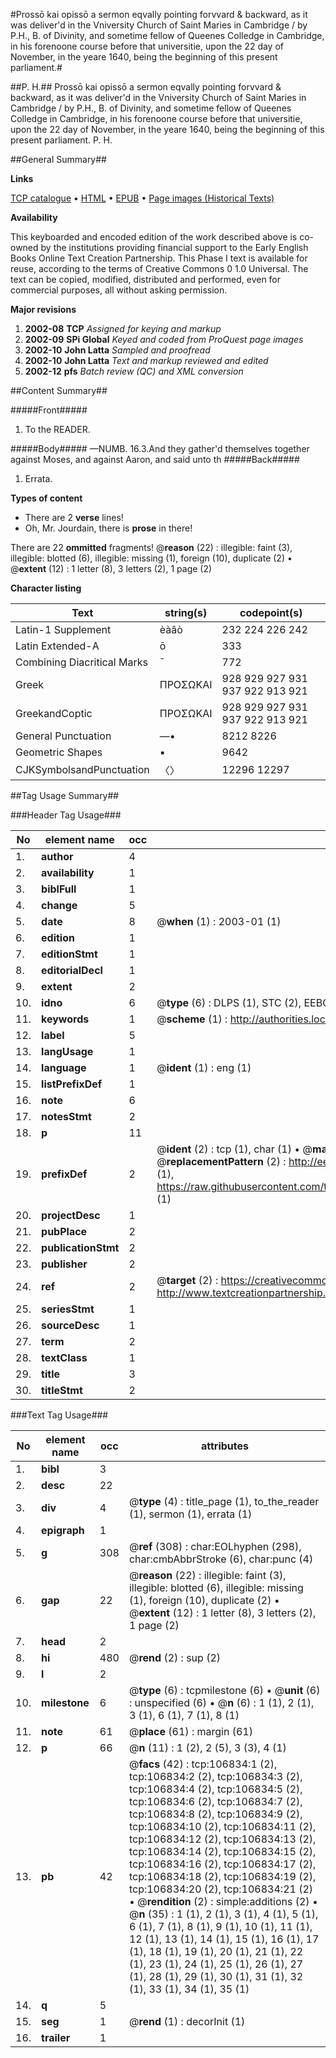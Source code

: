 #Prossō kai opissō a sermon eqvally pointing forvvard & backward, as it was deliver'd in the Vniversity Church of Saint Maries in Cambridge / by P.H., B. of Divinity, and sometime fellow of Queenes Colledge in Cambridge, in his forenoone course before that universitie, upon the 22 day of November, in the yeare 1640, being the beginning of this present parliament.#

##P. H.##
Prossō kai opissō a sermon eqvally pointing forvvard & backward, as it was deliver'd in the Vniversity Church of Saint Maries in Cambridge / by P.H., B. of Divinity, and sometime fellow of Queenes Colledge in Cambridge, in his forenoone course before that universitie, upon the 22 day of November, in the yeare 1640, being the beginning of this present parliament.
P. H.

##General Summary##

**Links**

[TCP catalogue](http://www.ota.ox.ac.uk/tcp/)  • 
[HTML](http://tei.it.ox.ac.uk/tcp/Texts-HTML/free/A45/A45536.html)  • 
[EPUB](http://tei.it.ox.ac.uk/tcp/Texts-EPUB/free/A45/A45536.epub) • 
[Page images (Historical Texts)](https://data.historicaltexts.jisc.ac.uk/view?pubId=eebo-18112358e&pageId=eebo-18112358e-106834-1)

**Availability**

This keyboarded and encoded edition of the
	       work described above is co-owned by the institutions
	       providing financial support to the Early English Books
	       Online Text Creation Partnership. This Phase I text is
	       available for reuse, according to the terms of Creative
	       Commons 0 1.0 Universal. The text can be copied,
	       modified, distributed and performed, even for
	       commercial purposes, all without asking permission.

**Major revisions**

1. __2002-08__ __TCP__ *Assigned for keying and markup*
1. __2002-09__ __SPi Global__ *Keyed and coded from ProQuest page images*
1. __2002-10__ __John Latta__ *Sampled and proofread*
1. __2002-10__ __John Latta__ *Text and markup reviewed and edited*
1. __2002-12__ __pfs__ *Batch review (QC) and XML conversion*

##Content Summary##

#####Front#####

1. To the READER.

#####Body#####
—NUMB. 16.3.And they gather'd themselves together against Moses, and against Aaron, and said unto th
#####Back#####

1. Errata.

**Types of content**

  * There are 2 **verse** lines!
  * Oh, Mr. Jourdain, there is **prose** in there!

There are 22 **ommitted** fragments! 
 @__reason__ (22) : illegible: faint (3), illegible: blotted (6), illegible: missing (1), foreign (10), duplicate (2)  •  @__extent__ (12) : 1 letter (8), 3 letters (2), 1 page (2)

**Character listing**


|Text|string(s)|codepoint(s)|
|---|---|---|
|Latin-1 Supplement|èàâò|232 224 226 242|
|Latin Extended-A|ō|333|
|Combining             Diacritical Marks|̄|772|
|Greek|ΠΡΟΣΩΚΑΙ|928 929 927 931 937 922 913 921|
|GreekandCoptic|ΠΡΟΣΩΚΑΙ|928 929 927 931 937 922 913 921|
|General Punctuation|—•|8212 8226|
|Geometric Shapes|▪|9642|
|CJKSymbolsandPunctuation|〈〉|12296 12297|

##Tag Usage Summary##

###Header Tag Usage###

|No|element name|occ|attributes|
|---|---|---|---|
|1.|__author__|4||
|2.|__availability__|1||
|3.|__biblFull__|1||
|4.|__change__|5||
|5.|__date__|8| @__when__ (1) : 2003-01 (1)|
|6.|__edition__|1||
|7.|__editionStmt__|1||
|8.|__editorialDecl__|1||
|9.|__extent__|2||
|10.|__idno__|6| @__type__ (6) : DLPS (1), STC (2), EEBO-CITATION (1), OCLC (1), VID (1)|
|11.|__keywords__|1| @__scheme__ (1) : http://authorities.loc.gov/ (1)|
|12.|__label__|5||
|13.|__langUsage__|1||
|14.|__language__|1| @__ident__ (1) : eng (1)|
|15.|__listPrefixDef__|1||
|16.|__note__|6||
|17.|__notesStmt__|2||
|18.|__p__|11||
|19.|__prefixDef__|2| @__ident__ (2) : tcp (1), char (1)  •  @__matchPattern__ (2) : ([0-9\-]+):([0-9IVX]+) (1), (.+) (1)  •  @__replacementPattern__ (2) : http://eebo.chadwyck.com/downloadtiff?vid=$1&page=$2 (1), https://raw.githubusercontent.com/textcreationpartnership/Texts/master/tcpchars.xml#$1 (1)|
|20.|__projectDesc__|1||
|21.|__pubPlace__|2||
|22.|__publicationStmt__|2||
|23.|__publisher__|2||
|24.|__ref__|2| @__target__ (2) : https://creativecommons.org/publicdomain/zero/1.0/ (1), http://www.textcreationpartnership.org/docs/. (1)|
|25.|__seriesStmt__|1||
|26.|__sourceDesc__|1||
|27.|__term__|2||
|28.|__textClass__|1||
|29.|__title__|3||
|30.|__titleStmt__|2||


###Text Tag Usage###

|No|element name|occ|attributes|
|---|---|---|---|
|1.|__bibl__|3||
|2.|__desc__|22||
|3.|__div__|4| @__type__ (4) : title_page (1), to_the_reader (1), sermon (1), errata (1)|
|4.|__epigraph__|1||
|5.|__g__|308| @__ref__ (308) : char:EOLhyphen (298), char:cmbAbbrStroke (6), char:punc (4)|
|6.|__gap__|22| @__reason__ (22) : illegible: faint (3), illegible: blotted (6), illegible: missing (1), foreign (10), duplicate (2)  •  @__extent__ (12) : 1 letter (8), 3 letters (2), 1 page (2)|
|7.|__head__|2||
|8.|__hi__|480| @__rend__ (2) : sup (2)|
|9.|__l__|2||
|10.|__milestone__|6| @__type__ (6) : tcpmilestone (6)  •  @__unit__ (6) : unspecified (6)  •  @__n__ (6) : 1 (1), 2 (1), 3 (1), 6 (1), 7 (1), 8 (1)|
|11.|__note__|61| @__place__ (61) : margin (61)|
|12.|__p__|66| @__n__ (11) : 1 (2), 2 (5), 3 (3), 4 (1)|
|13.|__pb__|42| @__facs__ (42) : tcp:106834:1 (2), tcp:106834:2 (2), tcp:106834:3 (2), tcp:106834:4 (2), tcp:106834:5 (2), tcp:106834:6 (2), tcp:106834:7 (2), tcp:106834:8 (2), tcp:106834:9 (2), tcp:106834:10 (2), tcp:106834:11 (2), tcp:106834:12 (2), tcp:106834:13 (2), tcp:106834:14 (2), tcp:106834:15 (2), tcp:106834:16 (2), tcp:106834:17 (2), tcp:106834:18 (2), tcp:106834:19 (2), tcp:106834:20 (2), tcp:106834:21 (2)  •  @__rendition__ (2) : simple:additions (2)  •  @__n__ (35) : 1 (1), 2 (1), 3 (1), 4 (1), 5 (1), 6 (1), 7 (1), 8 (1), 9 (1), 10 (1), 11 (1), 12 (1), 13 (1), 14 (1), 15 (1), 16 (1), 17 (1), 18 (1), 19 (1), 20 (1), 21 (1), 22 (1), 23 (1), 24 (1), 25 (1), 26 (1), 27 (1), 28 (1), 29 (1), 30 (1), 31 (1), 32 (1), 33 (1), 34 (1), 35 (1)|
|14.|__q__|5||
|15.|__seg__|1| @__rend__ (1) : decorInit (1)|
|16.|__trailer__|1||
